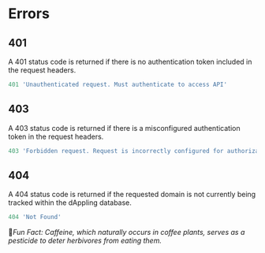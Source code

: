 # Errors

## 401

A 401 status code is returned if there is no authentication token included in the request headers.

```typescript
401 'Unauthenticated request. Must authenticate to access API'
```

## 403

A 403 status code is returned if there is a misconfigured authentication token in the request headers.

```typescript
403 'Forbidden request. Request is incorrectly configured for authorization.'
```

## 404

A 404 status code is returned if the requested domain is not currently being tracked within the dAppling database.

```typescript
404 'Not Found'
```



:cactus:_Fun Fact: Caffeine, which naturally occurs in coffee plants, serves as a pesticide to deter herbivores from eating them._
